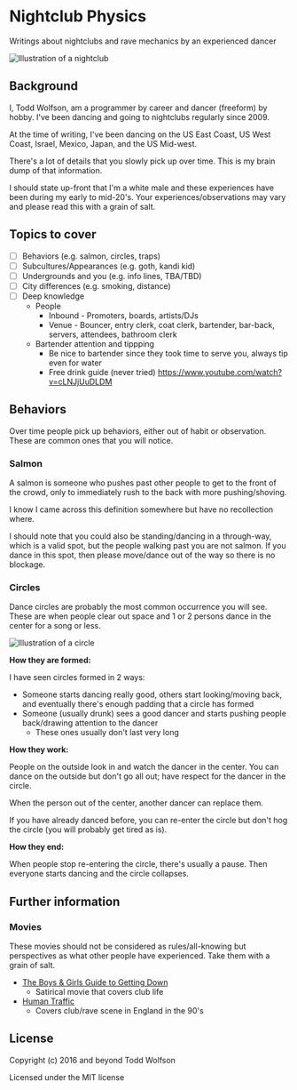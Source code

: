 # Nightclub Physics
Writings about nightclubs and rave mechanics by an experienced dancer

<!-- We need to use an absolute external URL for SVGs -->
![Illustration of a nightclub](https://rawgit.com/twolfson/nightclub-physics/master/images/header.svg)

## Background
I, Todd Wolfson, am a programmer by career and dancer (freeform) by hobby. I've been dancing and going to nightclubs regularly since 2009.

At the time of writing, I've been dancing on the US East Coast, US West Coast, Israel, Mexico, Japan, and the US Mid-west.

There's a lot of details that you slowly pick up over time. This is my brain dump of that information.

I should state up-front that I'm a white male and these experiences have been during my early to mid-20's. Your experiences/observations may vary and please read this with a grain of salt.

## Topics to cover
- [ ] Behaviors (e.g. salmon, circles, traps)
- [ ] Subcultures/Appearances (e.g. goth, kandi kid)
- [ ] Undergrounds and you (e.g. info lines, TBA/TBD)
- [ ] City differences (e.g. smoking, distance)
- [ ] Deep knowledge
    - People
        - Inbound - Promoters, boards, artists/DJs
        - Venue - Bouncer, entry clerk, coat clerk, bartender, bar-back, servers, attendees, bathroom clerk
    - Bartender attention and tippping
        - Be nice to bartender since they took time to serve you, always tip even for water
        - Free drink guide (never tried) https://www.youtube.com/watch?v=cLNJjUuDLDM

## Behaviors
Over time people pick up behaviors, either out of habit or observation. These are common ones that you will notice.

### Salmon
A salmon is someone who pushes past other people to get to the front of the crowd, only to immediately rush to the back with more pushing/shoving.

I know I came across this definition somewhere but have no recollection where.

I should note that you could also be standing/dancing in a through-way, which is a valid spot, but the people walking past you are not salmon. If you dance in this spot, then please move/dance out of the way so there is no blockage.

### Circles
Dance circles are probably the most common occurrence you will see. These are when people clear out space and 1 or 2 persons dance in the center for a song or less.

![Illustration of a circle](https://rawgit.com/twolfson/nightclub-physics/master/images/circle.svg)

**How they are formed:**

I have seen circles formed in 2 ways:

- Someone starts dancing really good, others start looking/moving back, and eventually there's enough padding that a circle has formed
- Someone (usually drunk) sees a good dancer and starts pushing people back/drawing attention to the dancer
    - These ones usually don't last very long

**How they work:**

People on the outside look in and watch the dancer in the center. You can dance on the outside but don't go all out; have respect for the dancer in the circle.

When the person out of the center, another dancer can replace them.

If you have already danced before, you can re-enter the circle but don't hog the circle (you will probably get tired as is).

**How they end:**

When people stop re-entering the circle, there's usually a pause. Then everyone starts dancing and the circle collapses.

## Further information
### Movies
These movies should not be considered as rules/all-knowing but perspectives as what other people have experienced. Take them with a grain of salt.

- [The Boys & Girls Guide to Getting Down](http://www.imdb.com/title/tt0464907/)
    - Satirical movie that covers club life
- [Human Traffic](http://www.imdb.com/title/tt0188674/)
    - Covers club/rave scene in England in the 90's

## License
Copyright (c) 2016 and beyond Todd Wolfson

Licensed under the MIT license
